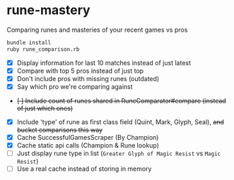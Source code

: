 # rune-mastery
Comparing runes and masteries of your recent games vs pros

```bash
bundle install
ruby rune_comparison.rb
```

- [X] Display information for last 10 matches instead of just latest
- [X] Compare with top 5 pros instead of just top
- [X] Don't include pros with missing runes (outdated)
- [X] Say which pro we're comparing against
- ~~[ ] Include count of runes shared in RuneComparator#compare (instead of just which ones)~~
- [X] Include 'type' of rune as first class field (Quint, Mark, Glyph, Seal), ~~and bucket comparisons this way~~
- [X] Cache SuccessfulGamesScraper (By Champion)
- [X] Cache static api calls (Champion & Rune lookup)
- [ ] Just display rune type in list (`Greater Glyph of Magic Resist` vs `Magic Resist`)
- [ ] Use a real cache instead of storing in memory
